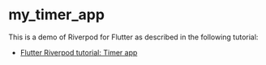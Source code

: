 # my_timer_app

This is a demo of Riverpod for Flutter as described in the following tutorial:

- [Flutter Riverpod tutorial: Timer app](https://medium.com/@suragch/flutter-riverpod-tutorial-timer-app-186d04637775)
